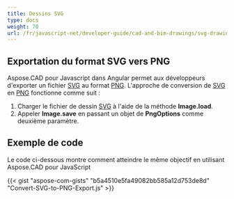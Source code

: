 ```yaml
---
title: Dessins SVG
type: docs
weight: 70
url: /fr/javascript-net/developer-guide/cad-and-bim-drawings/svg-drawings/
---
```


## **Exportation du format SVG vers PNG**

Aspose.CAD pour Javascript dans Angular permet aux développeurs d'exporter un fichier [SVG](https://docs.fileformat.com/page-description-language/svg/) au format [PNG](https://docs.fileformat.com/image/png/).
L'approche de conversion de [SVG](https://docs.fileformat.com/page-description-language/svg/) en [PNG](https://docs.fileformat.com/image/png/) fonctionne comme suit :

1. Charger le fichier de dessin [SVG](https://docs.fileformat.com/page-description-language/svg/) à l'aide de la méthode **Image.load**.
1. Appeler **Image.save** en passant un objet de **PngOptions** comme deuxième paramètre.

## Exemple de code

Le code ci-dessous montre comment atteindre le même objectif en utilisant Aspose.CAD pour JavaScript

{{< gist "aspose-com-gists" "b5a4510e5fa49082bb585a12d753de8d" "Convert-SVG-to-PNG-Export.js" >}}
